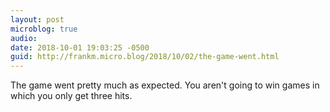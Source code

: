 ```yaml
---
layout: post
microblog: true
audio: 
date: 2018-10-01 19:03:25 -0500
guid: http://frankm.micro.blog/2018/10/02/the-game-went.html
---
```

The game went pretty much as expected. You aren't going to win games in which you only get three hits. 
